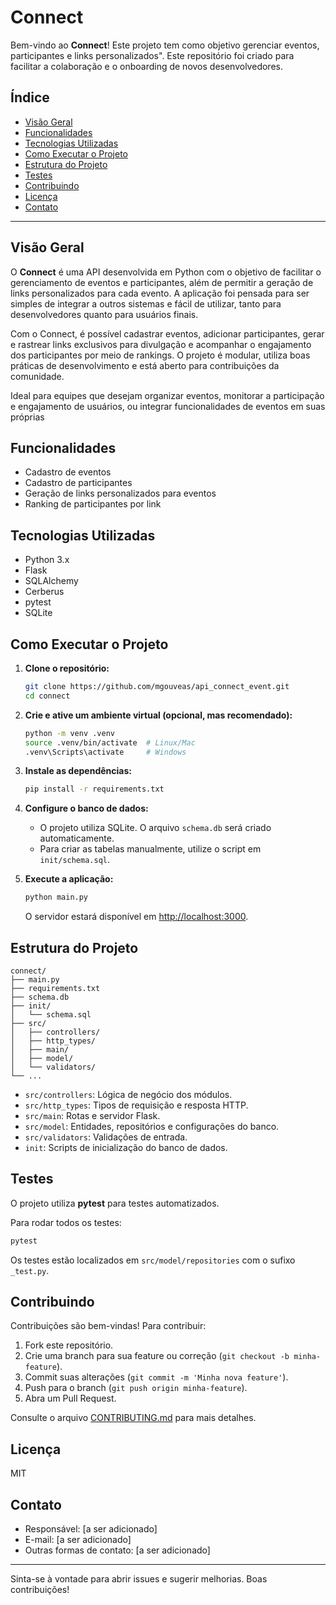 # Connect

Bem-vindo ao **Connect**! Este projeto tem como objetivo gerenciar eventos, participantes e links personalizados". Este repositório foi criado para facilitar a colaboração e o onboarding de novos desenvolvedores.

## Índice

- [Visão Geral](#visão-geral)
- [Funcionalidades](#funcionalidades)
- [Tecnologias Utilizadas](#tecnologias-utilizadas)
- [Como Executar o Projeto](#como-executar-o-projeto)
- [Estrutura do Projeto](#estrutura-do-projeto)
- [Testes](#testes)
- [Contribuindo](#contribuindo)
- [Licença](#licença)
- [Contato](#contato)

---

## Visão Geral

O **Connect** é uma API desenvolvida em Python com o objetivo de facilitar o gerenciamento de eventos e participantes, além de permitir a geração de links personalizados para cada evento. A aplicação foi pensada para ser simples de integrar a outros sistemas e fácil de utilizar, tanto para desenvolvedores quanto para usuários finais.

Com o Connect, é possível cadastrar eventos, adicionar participantes, gerar e rastrear links exclusivos para divulgação e acompanhar o engajamento dos participantes por meio de rankings. O projeto é modular, utiliza boas práticas de desenvolvimento e está aberto para contribuições da comunidade.

Ideal para equipes que desejam organizar eventos, monitorar a participação e engajamento de usuários, ou integrar funcionalidades de eventos em suas próprias

## Funcionalidades

- Cadastro de eventos
- Cadastro de participantes
- Geração de links personalizados para eventos
- Ranking de participantes por link

## Tecnologias Utilizadas

- Python 3.x
- Flask
- SQLAlchemy
- Cerberus
- pytest
- SQLite

## Como Executar o Projeto

1. **Clone o repositório:**
   ```sh
   git clone https://github.com/mgouveas/api_connect_event.git
   cd connect
   ```

2. **Crie e ative um ambiente virtual (opcional, mas recomendado):**
   ```sh
   python -m venv .venv
   source .venv/bin/activate  # Linux/Mac
   .venv\Scripts\activate     # Windows
   ```

3. **Instale as dependências:**
   ```sh
   pip install -r requirements.txt
   ```

4. **Configure o banco de dados:**
   - O projeto utiliza SQLite. O arquivo `schema.db` será criado automaticamente.
   - Para criar as tabelas manualmente, utilize o script em `init/schema.sql`.

5. **Execute a aplicação:**
   ```sh
   python main.py
   ```
   O servidor estará disponível em [http://localhost:3000](http://localhost:3000).

## Estrutura do Projeto

```
connect/
├── main.py
├── requirements.txt
├── schema.db
├── init/
│   └── schema.sql
├── src/
│   ├── controllers/
│   ├── http_types/
│   ├── main/
│   ├── model/
│   └── validators/
└── ...
```

- `src/controllers`: Lógica de negócio dos módulos.
- `src/http_types`: Tipos de requisição e resposta HTTP.
- `src/main`: Rotas e servidor Flask.
- `src/model`: Entidades, repositórios e configurações do banco.
- `src/validators`: Validações de entrada.
- `init`: Scripts de inicialização do banco de dados.

## Testes

O projeto utiliza **pytest** para testes automatizados.

Para rodar todos os testes:

```sh
pytest
```

Os testes estão localizados em `src/model/repositories` com o sufixo `_test.py`.

## Contribuindo

Contribuições são bem-vindas! Para contribuir:

1. Fork este repositório.
2. Crie uma branch para sua feature ou correção (`git checkout -b minha-feature`).
3. Commit suas alterações (`git commit -m 'Minha nova feature'`).
4. Push para o branch (`git push origin minha-feature`).
5. Abra um Pull Request.

Consulte o arquivo [CONTRIBUTING.md](./CONTRIBUTING.md) para mais detalhes.  

## Licença

MIT

## Contato

- Responsável: [a ser adicionado]
- E-mail: [a ser adicionado]
- Outras formas de contato: [a ser adicionado]

---

Sinta-se à vontade para abrir issues e sugerir melhorias. Boas contribuições!
